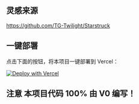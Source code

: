 ## 灵感来源
https://github.com/TG-Twilight/Starstruck

## 一键部署 
点击下面的按钮，将本项目一键部署到 Vercel：

[![Deploy with Vercel](https://vercel.com/button)](https://vercel.com/new/clone?repository-url=https://github.com/Rovniced/Star-struck-vercel)

## 注意 本项目代码 100% 由 V0 编写！
